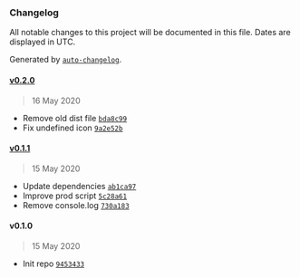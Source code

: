 ### Changelog

All notable changes to this project will be documented in this file. Dates are displayed in UTC.

Generated by [`auto-changelog`](https://github.com/CookPete/auto-changelog).

#### [v0.2.0](https://github.com/mschez/react-trip-animation/compare/v0.1.1...v0.2.0)

> 16 May 2020

- Remove old dist file [`bda8c99`](https://github.com/mschez/react-trip-animation/commit/bda8c99aa161db9ded527edc26b741369195d49d)
- Fix undefined icon [`9a2e52b`](https://github.com/mschez/react-trip-animation/commit/9a2e52bf684ba71bdaaf560213322d1f9dd224df)

#### [v0.1.1](https://github.com/mschez/react-trip-animation/compare/v0.1.0...v0.1.1)

> 15 May 2020

- Update dependencies [`ab1ca97`](https://github.com/mschez/react-trip-animation/commit/ab1ca97ca75178576d16e656e7878b9b8af3a479)
- Improve prod script [`5c28a61`](https://github.com/mschez/react-trip-animation/commit/5c28a61bfa50b47750abc0bf32050595f7d12a4c)
- Remove console.log [`730a183`](https://github.com/mschez/react-trip-animation/commit/730a1833b1959a57e8e55c409093623ed150d89d)

#### v0.1.0

> 15 May 2020

- Init repo [`9453433`](https://github.com/mschez/react-trip-animation/commit/94534339fcc5cda992e1d2780950d9c428019c81)

